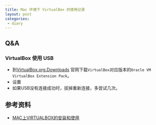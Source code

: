 ```yaml
---
title: Mac 环境下 VirtualBox 的使用记录
layout: post
categories:
 - diary
---
```


## Q&A

### VirtualBox 使用 USB

* 到[VirtualBox.org.Downloads](https://www.virtualbox.org/wiki/Downloads) 官网下载`VirtualBox`对应版本的`Oracle VM VirtualBox Extension Pack`。
* 设置
* 如果USB没有连接成功时，拔掉重新连接，多尝试几次。

## 参考资料

* [MAC上VIRTUALBOX的安装和使用](https://www.cnblogs.com/andong2015/p/7688120.html)